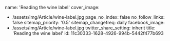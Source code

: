 name: 'Reading the wine label'
cover_image:
  - /assets/img/Article/wine-label.jpg
page_no_index: false
no_follow_links: false
sitemap_priority: '0.5'
sitemap_changefreq: daily
facebook_image:
  - /assets/img/Article/wine-label.jpg
twitter_share_setting: inherit
title: 'Reading the wine label'
id: 11c30333-1628-4926-994b-5442f477b693

